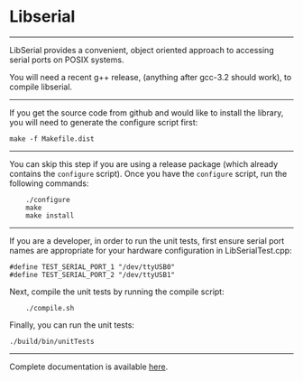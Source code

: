 # Libserial

----
LibSerial provides a convenient, object oriented approach to accessing serial ports on POSIX systems.

You will need a recent g++ release, (anything after gcc-3.2 should work), to compile libserial.

----
If you get the source code from github and would like to install the library, you will need to generate the configure script first:

```
make -f Makefile.dist
```

----
You can skip this step if you are using a release package (which already contains the `configure` script). Once you have the `configure` script, run the following commands:

```
    ./configure 
    make
    make install
```

----
If you are a developer, in order to run the unit tests, first ensure serial port names are appropriate for your hardware configuration in LibSerialTest.cpp:

```
#define TEST_SERIAL_PORT_1 "/dev/ttyUSB0"
#define TEST_SERIAL_PORT_2 "/dev/ttyUSB1"
```

Next, compile the unit tests by running the compile script:

```
    ./compile.sh
```

Finally, you can run the unit tests:

```
./build/bin/unitTests
```

----
Complete documentation is available [here](http://libserial.readthedocs.io/en/latest/index.html).